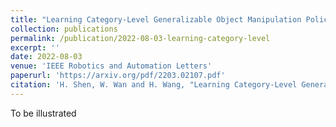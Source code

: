 ```yaml
---
title: "Learning Category-Level Generalizable Object Manipulation Policy Via Generative Adversarial Self-Imitation Learning From Demonstrations"
collection: publications
permalink: /publication/2022-08-03-learning-category-level
excerpt: ''
date: 2022-08-03
venue: 'IEEE Robotics and Automation Letters'
paperurl: 'https://arxiv.org/pdf/2203.02107.pdf'
citation: 'H. Shen, W. Wan and H. Wang, "Learning Category-Level Generalizable Object Manipulation Policy Via Generative Adversarial Self-Imitation Learning From Demonstrations," in IEEE Robotics and Automation Letters, vol. 7, no. 4, pp. 11166-11173, Oct. 2022, doi: 10.1109/LRA.2022.3196122.'
---
```


To be illustrated